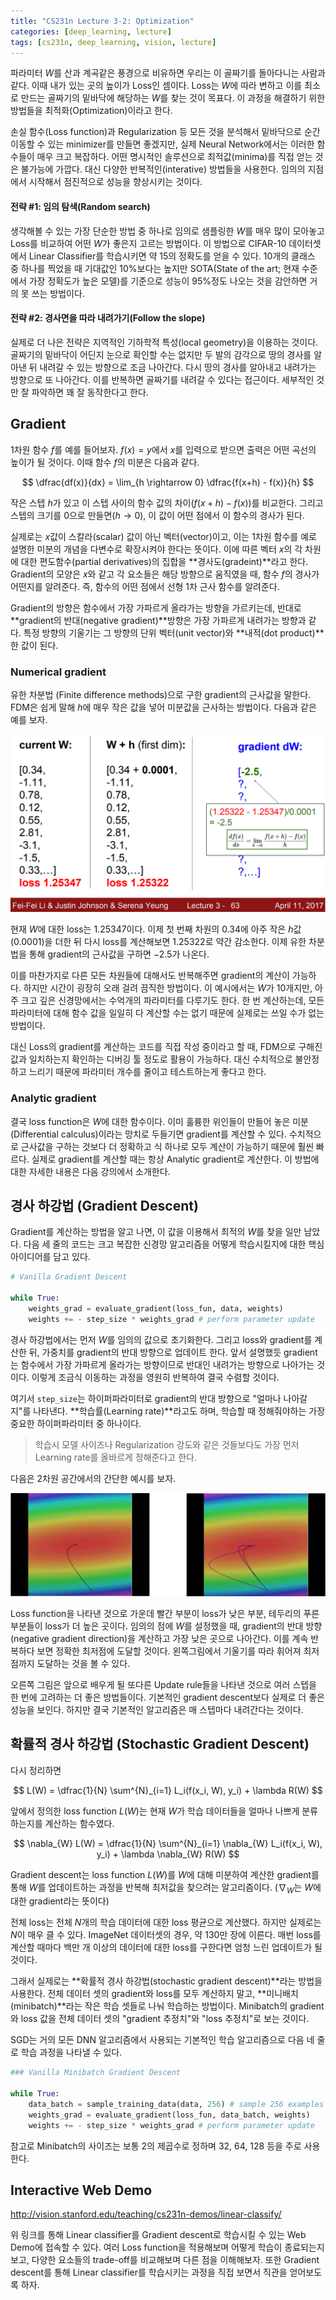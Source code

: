 ```yaml
---
title: "CS231n Lecture 3-2: Optimization"
categories: [deep_learning, lecture]
tags: [cs231n, deep_learning, vision, lecture]
---
```


파라미터 $W$를 산과 계곡같은 풍경으로 비유하면 우리는 이 골짜기를 돌아다니는 사람과 같다. 이때 내가 있는 곳의 높이가 Loss인 셈이다. Loss는 $W$에 따라 변하고 이를 최소로 만드는 골짜기의 밑바닥에 해당하는 $W$를 찾는 것이 목표다. 이 과정을 해결하기 위한 방법들을 최적화(Optimization)이라고 한다.

손실 함수(Loss function)과 Regularization 등 모든 것을 분석해서 밑바닥으로 순간이동할 수 있는 minimizer를 만들면 좋겠지만, 실제 Neural Network에서는 이러한 함수들이 매우 크고 복잡하다. 어떤 명시적인 솔루션으로 최적값(minima)를 직접 얻는 것은 불가능에 가깝다. 대신 다양한 반복적인(interative) 방법들을 사용한다. 임의의 지점에서 시작해서 점진적으로 성능을 향상시키는 것이다.

#### 전략 #1: 임의 탐색(Random search)

생각해볼 수 있는 가장 단순한 방법 중 하나로 임의로 샘플링한 $W$를 매우 많이 모아놓고 Loss를 비교하여 어떤 $W$가 좋은지 고르는 방법이다. 이 방법으로 CIFAR-10 데이터셋에서 Linear Classifier를 학습시키면 약 $15%$의 정확도를 얻을 수 있다. $10$개의 클래스 중 하나를 찍었을 때 기대값인 10%보다는 높지만 SOTA(State of the art; 현재 수준에서 가장 정확도가 높은 모델)를 기준으로 성능이 95%정도 나오는 것을 감안하면 거의 못 쓰는 방법이다.

#### 전략 #2: 경사면을 따라 내려가기(Follow the slope)

실제로 더 나은 전략은 지역적인 기하학적 특성(local geometry)을 이용하는 것이다. 골짜기의 밑바닥이 어딘지 눈으로 확인할 수는 없지만 두 발의 감각으로 땅의 경사를 알아낸 뒤 내려갈 수 있는 방향으로 조금 나아간다. 다시 땅의 경사를 알아내고 내려가는 방향으로 또 나아간다. 이를 반복하면 골짜기를 내려갈 수 있다는 접근이다. 세부적인 것만 잘 파악하면 꽤 잘 동작한다고 한다.

## Gradient

1차원 함수 $f$를 예를 들어보자. $f(x) = y$에서 $x$를 입력으로 받으면 출력은 어떤 곡선의 높이가 될 것이다. 이때 함수 $f$의 미분은 다음과 같다.

$$
\dfrac{df(x)}{dx} = \lim_{h \rightarrow 0} \dfrac{f(x+h) - f(x)}{h}
$$

작은 스텝 $h$가 있고 이 스텝 사이의 함수 값의 차이($f(x+h) - f(x)$)를 비교한다. 그리고 스텝의 크기를 0으로 만들면($h \rightarrow 0$), 이 값이 어떤 점에서 이 함수의 경사가 된다.

실제로는 $x$값이 스칼라(scalar) 값이 아닌 벡터(vector)이고, 이는 1차원 함수를 예로 설명한 미분의 개념을 다변수로 확장시켜야 한다는 뜻이다. 이에 따른 벡터 $x$의 각 차원에 대한 편도함수(partial derivatives)의 집합을 **경사도(gradeint)**라고 한다. Gradient의 모양은 $x$와 같고 각 요소들은 해당 방향으로 움직였을 때, 함수 $f$의 경사가 어떤지를 알려준다. 즉, 함수의 어떤 점에서 선형 1차 근사 함수를 알려준다.

Gradient의 방향은 함수에서 가장 가파르게 올라가는 방향을 가르키는데, 반대로 **gradient의 반대(negative gradient)**방향은 가장 가파르게 내려가는 방향과 같다. 특정 방향의 기울기는 그 방향의 단위 벡터(unit vector)와 **내적(dot product)**한 값이 된다.

### Numerical gradient

유한 차분법 (Finite difference methods)으로 구한 gradient의 근사값을 말한다. FDM은 쉽게 말해 $h$에 매우 작은 값을 넣어 미분값을 근사하는 방법이다. 다음과 같은 예를 보자.

![](../assets/image/2022-10-01-cs231n-3-2/image1.png)

현재 $W$에 대한 loss는 $1.25347$이다. 이제 첫 번째 차원의 $0.34$에 아주 작은 $h$값($0.0001$)을 더한 뒤 다시 loss를 계산해보면 $1.25322$로 약간 감소한다. 이제 유한 차분법을 통해 gradient의 근사값을 구하면 $-2.5$가 나온다.

이를 마찬가지로 다른 모든 차원들에 대해서도 반복해주면 gradient의 계산이 가능하다. 하지만 시간이 굉장히 오래 걸려 끔직한 방법이다. 이 예시에서는 $W$가 10개지만, 아주 크고 깊은 신경망에서는 수억개의 파라미터를 다루기도 한다. 한 번 계산하는데, 모든 파라미터에 대해 함수 값을 일일히 다 계산할 수는 없기 때문에 실제로는 쓰일 수가 없는 방법이다.

대신 Loss의 gradient를 계산하는 코드를 직접 작성 중이라고 할 때, FDM으로 구해진 값과 일치하는지 확인하는 디버깅 툴 정도로 활용이 가능하다. 대신 수치적으로 불안정하고 느리기 때문에 파라미터 개수를 줄이고 테스트하는게 좋다고 한다.

### Analytic gradient

결국 loss function은  $W$에 대한 함수이다. 이미 훌륭한 위인들이 만들어 놓은 미분(Differential calculus)이라는 망치로 두들기면 gradient를 계산할 수 있다. 수치적으로 근사값을 구하는 것보다 더 정확하고 식 하나로 모두 계산이 가능하기 때문에 훨씬 빠르다. 실제로 gradient를 계산할 때는 항상 Analytic gradient로 계산한다. 이 방법에 대한 자세한 내용은 다음 강의에서 소개한다.

## 경사 하강법 (Gradient Descent)

Gradient를 계산하는 방법을 알고 나면, 이 값을 이용해서 최적의 $W$를 찾을 일만 남았다. 다음 세 줄의 코드는 크고 복잡한 신경망 알고리즘을 어떻게 학습시킬지에 대한 핵심 아이디어를 담고 있다.

```python
# Vanilla Gradient Descent

while True:
    weights_grad = evaluate_gradient(loss_fun, data, weights)
    weights += - step_size * weights_grad # perform parameter update
```

경사 하강법에서는 먼저 $W$를 임의의 값으로 초기화한다. 그리고 loss와 gradient를 계산한 뒤, 가중치를 gradient의 반대 방향으로 업데이트 한다. 앞서 설명했듯 gradient는 함수에서 가장 가파르게 올라가는 방향이므로 반대인 내려가는 방향으로 나아가는 것이다. 이렇게 조금식 이동하는 과정을 영원히 반복하여 결국 수렴할 것이다.

여기서 `step_size`는 하이퍼파라미터로 gradient의 반대 방향으로 "얼마나 나아갈지"를 나타낸다. **학습률(Learning rate)**라고도 하며, 학습할 때 정해줘야하는 가장 중요한 하이퍼파라미터 중 하나이다. 

> 학습시 모델 사이즈나 Regularization 강도와 같은 것들보다도 가장 먼저 Learning rate를 올바르게 정해준다고 한다.

다음은 2차원 공간에서의 간단한 예시를 보자.

![](../assets/image/2022-10-01-cs231n-3-2/image2.png)

Loss function을 나타낸 것으로 가운데 빨간 부분이 loss가 낮은 부분, 테두리의 푸른 부분들이 loss가 더 높은 곳이다. 임의의 점에 $W$를 설정했을 때, gradient의 반대 방향(negative gradient direction)을 계산하고 가장 낮은 곳으로 나아간다. 이를 계속 반복하다 보면 정확한 최저점에 도달할 것이다. 왼쪽그림에서 기울기를 따라 휘어져 최저점까지 도달하는 것을 볼 수 있다.

오른쪽 그림은 앞으로 배우게 될 또다른 Update rule들을 나타낸 것으로 여러 스텝을 한 번에 고려하는 더 좋은 방법들이다. 기본적인 gradient descent보다 실제로 더 좋은 성능을 보인다. 하지만 결국 기본적인 알고리즘은 매 스텝마다 내려간다는 것이다.

## 확률적 경사 하강법 (Stochastic Gradient Descent)

다시 정리하면

$$
L(W) =  \dfrac{1}{N} \sum^{N}_{i=1} L_i(f(x_i, W), y_i) + \lambda R(W)
$$

앞에서 정의한 loss function $L(W)$는 현재 $W$가 학습 데이터들을 얼마나 나쁘게 분류하는지를 계산하는 함수였다.

$$
\nabla_{W} L(W) = \dfrac{1}{N} \sum^{N}_{i=1} \nabla_{W} L_i(f(x_i, W), y_i) + \lambda \nabla_{W} R(W)
$$

Gradient descent는 loss function $L(W)$를 $W$에 대해 미분하여 계산한 gradient를 통해 $W$를 업데이트하는 과정을 반복해 최저값을 찾으려는 알고리즘이다. ($\nabla_{W}$는 $W$에 대한 gradient라는 뜻이다)

전체 loss는 전체 $N$개의 학습 데이터에 대한 loss 평균으로 계산했다. 하지만 실제로는 $N$이 매우 클 수 있다. ImageNet 데이터셋의 경우, 약 $130$만 장에 이른다. 매번 loss를 계산할 때마다 백만 개 이상의 데이터에 대한 loss를 구한다면 엄청 느린 업데이트가 될 것이다.

그래서 실제로는 **확률적 경사 하강법(stochastic gradient descent)**라는 방법을 사용한다. 전체 데이터 셋의 gradient와 loss를 모두 계산하지 말고, **미니배치(minibatch)**라는 작은 학습 셋들로 나눠 학습하는 방법이다. Minibatch의 gradient와 loss 값을 전체 데이터 셋의 "gradient 추정치"와 "loss 추정치"로 보는 것이다.

SGD는 거의 모든 DNN 알고리즘에서 사용되는 기본적인 학습 알고리즘으로 다음 네 줄로 학습 과정을 나타낼 수 있다.

```python
### Vanilla Minibatch Gradient Descent

while True:
    data_batch = sample_training_data(data, 256) # sample 256 examples
    weights_grad = evaluate_gradient(loss_fun, data_batch, weights)
    weights += - step_size * weights_grad # perform parameter update
```

참고로 Minibatch의 사이즈는 보통 2의 제곱수로 정하며 32, 64, 128 등을 주로 사용한다.

## Interactive Web Demo

<http://vision.stanford.edu/teaching/cs231n-demos/linear-classify/>

위 링크를 통해 Linear classifier를 Gradient descent로 학습시킬 수 있는 Web Demo에 접속할 수 있다. 여러 Loss function을 적용해보며 어떻게 학습이 종료되는지 보고, 다양한 요소들의 trade-off를 비교해보며 다른 점을 이해해보자. 또한 Gradient descent를 통해 Linear classifier를 학습시키는 과정을 직접 보면서 직관을 얻어보도록 하자.